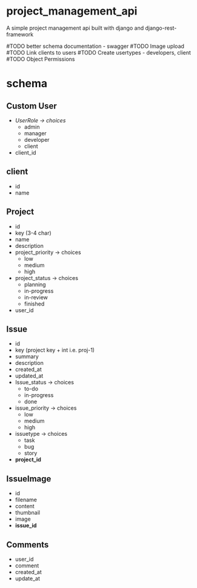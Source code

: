 # project_management_api

A simple project management api built with django and django-rest-framework

#TODO better schema documentation - swagger
#TODO Image upload
#TODO Link clients to users
#TODO Create usertypes - developers, client
#TODO Object Permissions 

# schema

## Custom User

- *UserRole → choices*
    - admin
    - manager
    - developer
    - client
- client_id

## client
- id
- name

## Project
- id
- key (3-4 char)
- name
- description
- project_priority → choices
    - low
    - medium
    - high
- project_status → choices
    - planning
    - in-progress
    - in-review
    - finished
- user_id

## Issue

- id
- key (project key + int i.e. proj-1)
- summary
- description
- created_at
- updated_at
- Issue_status → choices
    - to-do
    - in-progress
    - done
- issue_priority → choices
    - low
    - medium
    - high
- issuetype → choices
    - task
    - bug
    - story
- **project_id**

## IssueImage
- id
- filename
- content
- thumbnail
- image
- **issue_id**

## Comments
- user_id
- comment
- created_at
- update_at